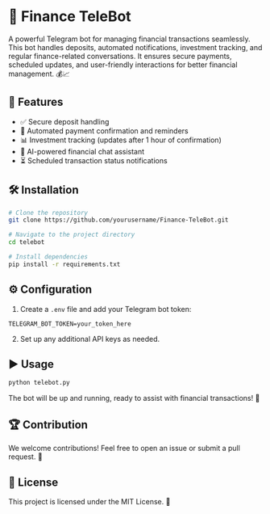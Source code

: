 # 📢 Finance TeleBot

A powerful Telegram bot for managing financial transactions seamlessly. This bot handles deposits, automated notifications, investment tracking, and regular finance-related conversations. It ensures secure payments, scheduled updates, and user-friendly interactions for better financial management. 💰📈

## 🚀 Features
- ✅ Secure deposit handling
- 🔔 Automated payment confirmation and reminders
- 📊 Investment tracking (updates after 1 hour of confirmation)
- 🤖 AI-powered financial chat assistant
- ⏳ Scheduled transaction status notifications

## 🛠 Installation
```bash
# Clone the repository
git clone https://github.com/yourusername/Finance-TeleBot.git

# Navigate to the project directory
cd telebot

# Install dependencies
pip install -r requirements.txt
```

## ⚙️ Configuration
1. Create a `.env` file and add your Telegram bot token:
```env
TELEGRAM_BOT_TOKEN=your_token_here
```
2. Set up any additional API keys as needed.

## ▶️ Usage
```bash
python telebot.py
```

The bot will be up and running, ready to assist with financial transactions! 🚀

## 🏆 Contribution
We welcome contributions! Feel free to open an issue or submit a pull request. 🤝

## 📜 License
This project is licensed under the MIT License. 📄
